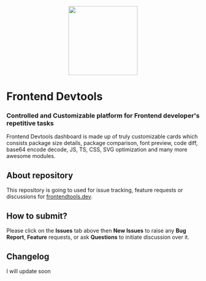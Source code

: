 <p align="center">
  <a href="https://frontendtools.dev">
    <img src="https://www.frontendtools.dev/android-chrome-512x512.png" width="180" height="180">
  </a>
</p>

# Frontend Devtools
### Controlled and Customizable platform for Frontend developer's repetitive tasks

Frontend Devtools dashboard is made up of truly customizable cards which consists package size details, package comparison, font preview, code diff, base64 encode decode, JS, TS, CSS, SVG optimization and many more awesome modules.

## About repository
This repository is going to used for issue tracking, feature requests or discussions for [frontendtools.dev](https://frontend-toolkit-f93tktkhq-sauravgupta2800.vercel.app/).

## How to submit?
Please click on the **Issues** tab above then **New Issues** to raise any **Bug Report**, **Feature** requests, or ask **Questions** to initiate discussion over it.

## Changelog
I will update soon
